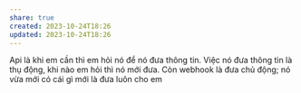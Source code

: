 ```yaml
---
share: true
created: 2023-10-24T18:26
updated: 2023-10-24T18:26
---
```

Api là khi em cần thì em hỏi nó để nó đưa thông tin. Việc nó đưa thông tin là thụ động, khi nào em hỏi thì nó mới đưa. Còn webhook là đưa chủ động; nó vừa mới có cái gì mới là đưa luôn cho em 